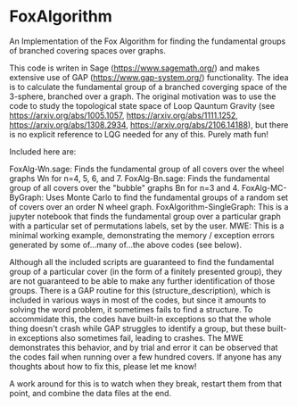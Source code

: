 # FoxAlgorithm
An Implementation of the Fox Algorithm for finding the fundamental groups of branched covering spaces over graphs.

This code is writen in Sage (https://www.sagemath.org/) and makes extensive use of GAP (https://www.gap-system.org/) functionality. The idea is to calculate the fundamental group of a branched coverging space of the 3-sphere, branched over a graph. The original motivation was to use the code to study the topological state space of Loop Qauntum Gravity (see https://arxiv.org/abs/1005.1057, https://arxiv.org/abs/1111.1252, https://arxiv.org/abs/1308.2934, https://arxiv.org/abs/2106.14188), but there is no explicit reference to LQG needed for any of this. Purely math fun!

Included here are:

FoxAlg-Wn.sage: Finds the fundamental group of all covers over the wheel graphs Wn for n=4, 5, 6, and 7.
FoxAlg-Bn.sage: Finds the fundamental group of all covers over the "bubble" graphs Bn for n=3 and 4.
FoxAlg-MC-ByGraph: Uses Monte Carlo to find the fundamental groups of a random set of covers over an order N wheel graph.
FoxAlgorithm-SingleGraph: This is a jupyter notebook that finds the fundamental group over a particular graph with a particular set of permutations labels, set by the user.
MWE: This is a minimal working example, demonstrating the memory / exception errors generated by some of...many of...the above codes (see below).

Although all the included scripts are guaranteed to find the fundamental group of a particular cover (in the form of a finitely presented group), they are not guaranteed to be able to make any further identification of those groups. There is a GAP routine for this (structure_description), which is included in various ways in most of the codes, but since it amounts to solving the word problem, it sometimes fails to find a structure. To accommidate this, the codes have built-in exceptions so that the whole thing doesn't crash while GAP struggles to identify a group, but these built-in exceptions also sometimes fail, leading to crashes. The MWE demonstrates this behavior, and by trial and error it can be observed that the codes fail when running over a few hundred covers. If anyone has any thoughts about how to fix this, please let me know!

A work around for this is to watch when they break, restart them from that point, and combine the data files at the end.

